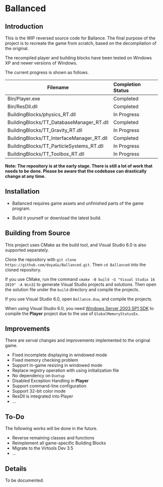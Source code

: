 # Ballanced

## Introduction

This is the WIP reversed source code for Ballance. The final purpose of the project is to recreate the game from scratch, based on the decompilation of the original.

The recompiled player and building blocks have been tested on Windows XP and newer versions of Windows.

The current progress is shown as follows.

| Filename                                  | Completion Status |
| ----------------------------------------- | :---------------- |
| Bin/Player.exe                            | Completed         |
| Bin/ResDll.dll                            | Completed         |
| BuildingBlocks/physics_RT.dll             | In Progress       |
| BuildingBlocks/TT_DatabaseManager_RT.dll  | Completed         |
| BuildingBlocks/TT_Gravity_RT.dll          | In Progress       |
| BuildingBlocks/TT_InterfaceManager_RT.dll | Completed         |
| BuildingBlocks/TT_ParticleSystems_RT.dll  | In Progress       |
| BuildingBlocks/TT_Toolbox_RT.dll          | In Progress       |

**Note: The repository is at the early stage. There is still a lot of work that needs to be done. Please be aware that the codebase can drastically change at any time.**

## Installation

- Ballanced requires game assets and unfinished parts of the game program.

- Build it yourself or download the latest build.

## Building from Source

This project uses CMake as the build tool, and Visual Studio 6.0 is also supported separately.

Clone the repository with `git clone https://github.com/doyaGu/Ballanced.git`. Then `cd Ballanced` into the cloned repository.

If you use CMake, run the command `cmake -B build -G "Visual Studio 16 2019" -A Win32` to generate Visual Studio projects and solutions. Then open the solution file under the `build` directory and compile the projects.

If you use Visual Studio 6.0, open `Ballance.dsw`, and compile the projects.

When using Visual Studio 6.0, you need [Windows Server 2003 SP1 SDK](http://www.microsoft.com/en-us/download/details.aspx?id=15656) to compile the **Player** project due to the use of `GlobalMemoryStatusEx`.

## Improvements

There are serval changes and improvements implemented to the original game.

- Fixed incomplete displaying in windowed mode
- Fixed memory checking problem
- Support in-game resizing in windowed mode 
- Replace registry operation with using initialization file
- No dependency on `Dsetup`
- Disabled Exception Handling in **Player**
- Support command-line configuration
- Support 32-bit color mode
- ResDll is integrated into Player
- ...

## To-Do

The following works will be done in the future.

- Reverse remaining classes and functions
- Reimplement all game-specific Building Blocks
- Migrate to the Virtools Dev 3.5
- ...

## Details

To be documented.

